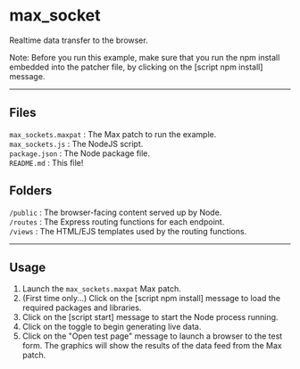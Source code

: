 # max_socket

Realtime data transfer to the browser.

Note: Before you run this example, make sure that you run the npm install embedded into the patcher file, by clicking on the [script npm install] message.

***

## Files

`max_sockets.maxpat` : The Max patch to run the example.<br />
`max_sockets.js` : The NodeJS script.<br />
`package.json` : The Node package file.<br />
`README.md` : This file!<br />

## Folders

`/public` : The browser-facing content served up by Node.<br />
`/routes` : The Express routing functions for each endpoint.<br />
`/views` : The HTML/EJS templates used by the routing functions.<br />

***

## Usage

1. Launch the `max_sockets.maxpat` Max patch.
2. (First time only...) Click on the [script npm install] message to load the required packages and libraries.
3. Click on the [script start] message to start the Node process running.
4. Click on the toggle to begin generating live data.
5. Click on the "Open test page" message to launch a browser to the test form. The graphics will show the results of the data feed from the Max patch.
